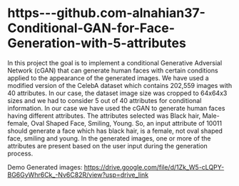 # https---github.com-alnahian37-Conditional-GAN-for-Face-Generation-with-5-attributes
In this project the goal is to implement a conditional Generative Adversial Network (cGAN) that can generate human faces with certain conditions applied to the appearance of the generated images. We have used a modified version of the CelebA dataset which contains 202,559 images with 40 attributes. In our case, the dataset image size was cropped to 64x64x3 sizes and we had to consider 5 out of 40 attributes for conditional information.
In our case we have used the cGAN to generate human faces having different attributes. The attributes selected was Black hair, Male-female, Oval Shaped Face, Smiling, Young. So, an input attribute of 10011 should generate a face which has black hair, is a female, not oval shaped face, smiling and young. In the generated images, one or more of the attributes are present based on the user input during the generation process.

Demo Generated images: https://drive.google.com/file/d/1Zk_W5-cLQPY-BG6GyWhr6Ck_-Nv6C82R/view?usp=drive_link
